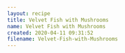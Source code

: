 ```yaml
---
layout: recipe
title: Velvet Fish with Mushrooms
name: Velvet Fish with Mushrooms
created: 2020-04-11 09:31:52
filename: Velvet-Fish-with-Mushrooms
---
```

